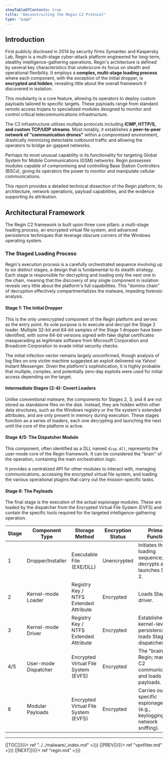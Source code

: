 ```yaml
---
showTableOfContents: true
title: "Deconstructing the Regin C2 Protocol"
type: "page"
---
```


## Introduction

First publicly disclosed in 2014 by security firms Symantec and Kaspersky Lab, Regin is a multi-stage cyber-attack platform engineered for long-term, stealthy intelligence-gathering operations. Regin's architecture is defined by several key characteristics that underscore its focus on stealth and operational flexibility. It employs a **complex, multi-stage loading process** where each component, with the exception of the initial dropper, is **encrypted and hidden**, revealing little about the overall framework if discovered in isolation.

This modularity is a core feature, allowing its operators to deploy custom payloads tailored to specific targets. These payloads range from standard remote access trojans to specialized modules designed to monitor and control critical telecommunications infrastructure.

The C2 infrastructure utilizes multiple protocols including **ICMP, HTTP/S, and custom TCP/UDP streams**. Most notably, it establishes a **peer-to-peer network of "communication drones"** within a compromised environment, drastically minimizing detectable outbound traffic and allowing the operators to bridge air-gapped networks.

Perhaps its most unusual capability is its functionality for targeting Global System for Mobile Communications (GSM) networks. Regin possesses modules capable of compromising and controlling Base Station Controllers (BSCs), giving its operators the power to monitor and manipulate cellular communications.

This report provides a detailed technical dissection of the Regin platform, its architecture, network operations, payload capabilities, and the evidence supporting its attribution.


## Architectural Framework


The Regin C2 framework is built upon three core pillars: a multi-stage loading process, an encrypted virtual file system, and advanced persistence techniques that leverage obscure corners of the Windows operating system.

### The Staged Loading Process

Regin's execution process is a carefully orchestrated sequence involving up to six distinct stages, a design that is fundamental to its stealth strategy. Each stage is responsible for decrypting and loading only the next one in the chain, meaning that the discovery of any single component in isolation reveals very little about the platform's full capabilities. This "domino chain" of decryption effectively compartmentalizes the malware, impeding forensic analysis.


#### Stage 1: The Initial Dropper
This is the only unencrypted component of the Regin platform and serves as the entry point. Its sole purpose is to execute and decrypt the Stage 2 loader. Multiple 32-bit and 64-bit samples of the Stage 1 dropper have been identified, with some 64-bit versions signed with fake digital certificates masquerading as legitimate software from Microsoft Corporation and Broadcom Corporation to evade initial security checks.

The initial infection vector remains largely unconfirmed, though analysis of log files on one victim machine suggested an exploit delivered via Yahoo! Instant Messenger. Given the platform's sophistication, it is highly probable that multiple, complex, and potentially zero-day exploits were used for initial access depending on the target.

#### Intermediate Stages (2-4): Covert Loaders
Unlike conventional malware, the components for Stages 2, 3, and 4 are not stored as standalone files on the disk. Instead, they are hidden within other data structures, such as the Windows registry or the file system's extended attributes, and are only present in memory during execution. These stages function as a series of loaders, each one decrypting and launching the next until the core of the platform is active.

#### Stage 4/5: The Dispatcher Module
This component, often identified as a DLL named `disp.dll`, represents the user-mode core of the Regin framework. It can be considered the "brain" of the operation, containing the main orchestration logic.

It provides a centralized API for other modules to interact with, managing communications, accessing the encrypted virtual file system, and loading the various operational plugins that carry out the mission-specific tasks.


#### Stage 6: The Payloads
The final stage is the execution of the actual espionage modules. These are loaded by the dispatcher from the Encrypted Virtual File System (EVFS) and contain the specific tools required for the targeted intelligence-gathering operation.



|Stage|Component Type|Storage Method|Encryption Status|Primary Function|
|---|---|---|---|---|
|1|Dropper/Installer|Executable File (EXE/DLL)|Unencrypted|Initiates the loading sequence; decrypts and launches Stage 2.|
|2|Kernel-mode Loader|Registry Key / NTFS Extended Attribute|Encrypted|Loads Stage 3 driver.|
|3|Kernel-mode Driver|Registry Key / NTFS Extended Attribute|Encrypted|Establishes kernel-level persistence; loads Stage 4 dispatcher.|
|4/5|User-mode Dispatcher|Encrypted Virtual File System (EVFS)|Encrypted|The "brain" of Regin; manages C2 communications and loads payloads.|
|6|Modular Payloads|Encrypted Virtual File System (EVFS)|Encrypted|Carries out specific espionage tasks (e.g., keylogging, network sniffing).|


---
[|TOC|]({{< ref "../../malware/_index.md" >}})
[|PREV|]({{< ref "vpnfilter.md" >}})
[|NEXT|]({{< ref "regin.md" >}})

